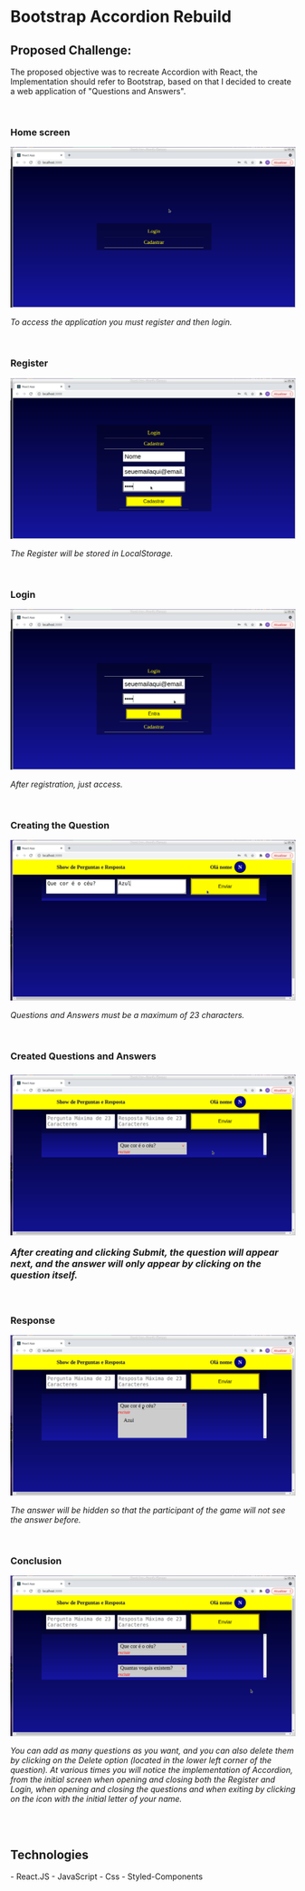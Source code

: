 
<h1><strong>Bootstrap Accordion Rebuild</strong></h1>

<h2>Proposed Challenge:</h2>
<p>The proposed objective was to recreate Accordion with React, the Implementation should refer to Bootstrap, based on that I decided to create a web application of "Questions and Answers".</p>
<br>

<h3>Home screen</h3>
<img src="./inicial.png">
<p><i>To access the application you must register and then login.</i></p>
<br>

<h3>Register</h3>
<img src="./cadastro.png">
<p><i>The Register will be stored in LocalStorage.</i></p>
<br>

<h3>Login</h3>
<img src="./login.png">
<p><i>After registration, just access.</i></p>
<br>

<h3>Creating the Question</h3>
<img src="./pergunta.png">
<p><i>Questions and Answers must be a maximum of 23 characters.</i></p>
<br>

<h3>Created Questions and Answers<h3>
<img src="./pergunta-postada.png">
<p><i>After creating and clicking Submit, the question will appear next, and the answer will only appear by clicking on the question itself.</i></p>
<br>

<h3>Response</h3>
<img src="./resposta.png">
<p><i>The answer will be hidden so that the participant of the game will not see the answer before.</i></p>
<br>

<h3>Conclusion</h3>
<img src="./primeira.png">
<p><i>You can add as many questions as you want, and you can also delete them by clicking on the Delete option (located in the lower left corner of the question). At various times you will notice the implementation of Accordion, from the initial screen when opening and closing both the Register and Login, when opening and closing the questions and when exiting by clicking on the icon with the initial letter of your name.</i></p>
<br>
<br>


<h2>Technologies</h2>
- React.JS
- JavaScript
- Css
- Styled-Components


